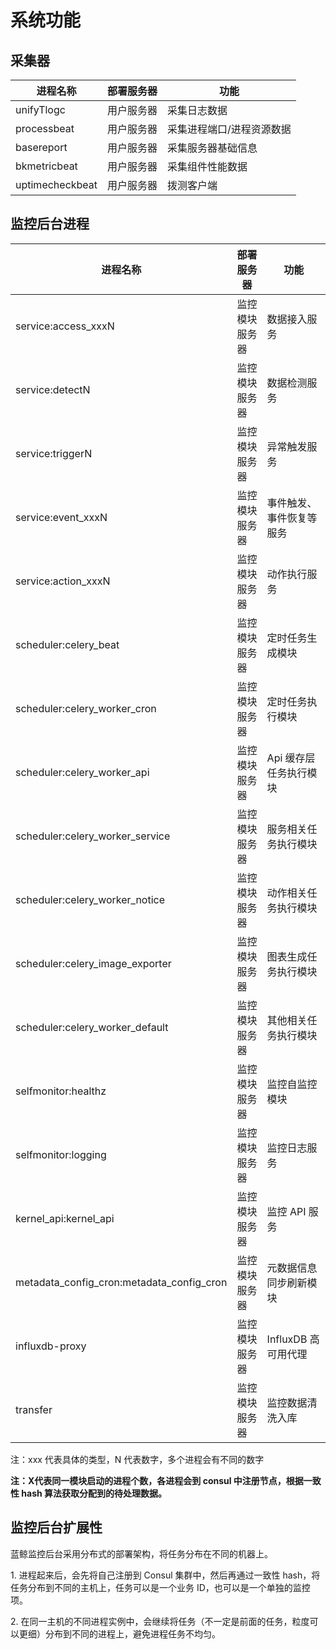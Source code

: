 # 系统功能
## 采集器

| 进程名称|部署服务器|功能|
|--|--|--|
| unifyTlogc      | 用户服务器 | 采集日志数据 |
| processbeat     | 用户服务器 | 采集进程端口/进程资源数据 |
| basereport      | 用户服务器 | 采集服务器基础信息 |
| bkmetricbeat    | 用户服务器 | 采集组件性能数据 |
| uptimecheckbeat | 用户服务器 | 拨测客户端 |

## 监控后台进程

| **进程名称**                              | **部署服务器** | **功能**               |
| ----------------------------------------- | --------------| ----------------------|
| service:access_xxxN                       | 监控模块服务器 | 数据接入服务            |
| service:detectN                           | 监控模块服务器 | 数据检测服务            |
| service:triggerN                          | 监控模块服务器 | 异常触发服务            |
| service:event_xxxN                        | 监控模块服务器 | 事件触发、事件恢复等服务 |
| service:action_xxxN                       | 监控模块服务器 | 动作执行服务            |
| scheduler:celery_beat                     | 监控模块服务器 | 定时任务生成模块         |
| scheduler:celery_worker_cron              | 监控模块服务器 | 定时任务执行模块         |
| scheduler:celery_worker_api               | 监控模块服务器 | Api 缓存层任务执行模块   |
| scheduler:celery_worker_service           | 监控模块服务器 | 服务相关任务执行模块     |
| scheduler:celery_worker_notice            | 监控模块服务器 | 动作相关任务执行模块     |
| scheduler:celery_image_exporter           | 监控模块服务器 | 图表生成任务执行模块     |
| scheduler:celery_worker_default           | 监控模块服务器 | 其他相关任务执行模块     |
| selfmonitor:healthz                       | 监控模块服务器 | 监控自监控模块           |
| selfmonitor:logging                       | 监控模块服务器 | 监控日志服务             |
| kernel_api:kernel_api                     | 监控模块服务器 | 监控 API 服务           |
| metadata_config_cron:metadata_config_cron | 监控模块服务器 | 元数据信息同步刷新模块   |
| influxdb-proxy                            | 监控模块服务器 | InfluxDB 高可用代理     |
| transfer                                  | 监控模块服务器 | 监控数据清洗入库         |

注：xxx 代表具体的类型，N 代表数字，多个进程会有不同的数字


**注：X代表同一模块启动的进程个数，各进程会到 consul 中注册节点，根据一致性 hash 算法获取分配到的待处理数据。**

## 监控后台扩展性

蓝鲸监控后台采用分布式的部署架构，将任务分布在不同的机器上。

1\. 进程起来后，会先将自己注册到 Consul 集群中，然后再通过一致性 hash，将任务分布到不同的主机上，任务可以是一个业务 ID，也可以是一个单独的监控项。

2\. 在同一主机的不同进程实例中，会继续将任务（不一定是前面的任务，粒度可以更细）分布到不同的进程上，避免进程任务不均匀。
